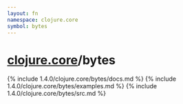 ```yaml
---
layout: fn
namespace: clojure.core
symbol: bytes
---
```


# [clojure.core](../)/bytes

{% include 1.4.0/clojure.core/bytes/docs.md %}
{% include 1.4.0/clojure.core/bytes/examples.md %}
{% include 1.4.0/clojure.core/bytes/src.md %}

